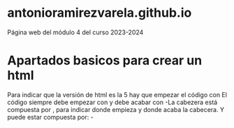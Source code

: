 # antonioramirezvarela.github.io
Página web del módulo 4 del curso 2023-2024
# Apartados basicos para crear un html
Para indicar que la versión de html es la 5 hay que empezar el código con <!DOCTYPE html>
El código siempre debe empezar con <html> y debe acabar con </html>
-La cabezera está compuesta por <head>, </head> para indicar donde empieza y 
 donde acaba la cabecera. Y puede estar compuesta por:
-<title>, </tilte> para indicar el título el cúal saldrá en la parte superior  
 del buscardor en la ventana.
-Si quieres añadir el dógio CSS en el propio código de html se indica con 
 <style>, </style>
El cuerpo esta compuesto por <body>, </body> y dentro de este puede haber:
-<h1></h1> Para poner cabezera y se pueden poner diferentes cabeceras hasta las h6
El contenido se puede indicar por <main>, </main> y puede estar compuesto por:
-<p>,</p> aquí se puede poner el texto.
Se puede crear diferentes tipos de listas dentro del propio main como: 
-<ol><li></li></ol> para las listas ordenadas y te las indicará con números.
-<ul><li></li></ul> para las listas desordenadas y te las indicará con puntos.
También se le puede añadir pie de página con <footer><p></p></footer>
